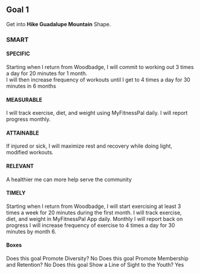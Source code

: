 ## Goal 1 ##
Get into **Hike Guadalupe Mountain** Shape.

### SMART ###

#### SPECIFIC ####

Starting when I return from Woodbadge, I will commit to working out 3 times a day for 20 minutes for 1 month.  
I will then increase frequency of workouts until I get to 4 times a day for 30 minutes in 6 months

#### MEASURABLE ####

I will track exercise, diet, and weight using MyFitnessPal daily.
I will report progress monthly.

#### ATTAINABLE ####

If injured or sick, I will maximize rest and recovery while doing light, modified workouts.

#### RELEVANT ####

A healthier me can more help serve the community

#### TIMELY ####

Starting when I return from Woodbadge, I will start exercising at least 3 times a week for 20 minutes during the first month.
I will track exercise, diet, and weight in MyFitnessPal App daily.
Monthly I will report back on progress
I will increase frequency of exercise to 4 times a day for 30 minutes by month 6.

#### Boxes ####

Does this goal Promote Diversity? No
Does this goal Promote Membership and Retention? No
Does this goal Show a Line of Sight to the Youth? Yes
